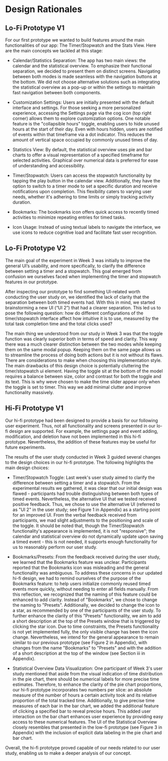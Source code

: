 # Design Rationales

## Lo-Fi Prototype V1

For our first prototype we wanted to build features around the main functionalities of our app: The Timer/Stopwatch and the Stats View. Here are the main concepts we tackled at this stage:

- Calendar/Statistics Separation: The app has two main views: the calendar and the statistical overview. To emphasize their functional separation, we decided to present them on distinct screens. Navigating between both modes is made seamless with the navigation buttons at the bottom. We did not choose alternative solutions such as integrating the statistical overview as a pop-up or within the settings to maintain fast navigation between both components.

- Customization Settings: Users are initially presented with the default interface and settings. For those seeking a more personalized experience, accessing the Settings page via the cog icon (top right corner) allows them to explore customization options. One notable feature is the "collapsible hours" toggle, enabling users to hide unused hours at the start of their day. Even with hours hidden, users are notified of events within that timeframe via a dot indicator. This reduces the amount of vertical space occupied by commonly unused times of day.

- Statistics View: By default, the statistical overview uses pie and bar charts to offer a visual representation of a specified timeframe for selected activities. Graphical over numerical data is preferred for ease of understanding and accessibility.

- Timer/Stopwatch: Users can access the stopwatch functionality by tapping the play button in the calendar view. Additionally, they have the option to switch to a timer mode to set a specific duration and receive notifications upon completion. This flexibility caters to varying user needs, whether it's adhering to time limits or simply tracking activity duration.

- Bookmarks: The bookmarks icon offers quick access to recently timed activities to minimize repeating entries for timed tasks.

- Icon Usage: Instead of using textual labels to navigate the interface, we use icons to reduce cognitive load and facilitate fast user recognition.

## Lo-Fi Prototype V2

The main goal of the experiment in Week 3 was initially to improve the general UI’s usability, and more specifically, to clarify the difference between setting a timer and a stopwatch. This goal emerged from confusion we ourselves faced when implementing the timer and stopwatch features in our prototype.

After inspecting our prototype to find something UI-related worth conducting the user study on, we identified the lack of clarity that the separation between both timed events had. With this in mind, we started brainstorming a new UI (“UI 2”) that had a clearer separation. This led us to pose the following question: how do different configurations of the timer/stopwatch interface affect how intuitive it is to use, measured by the total task completion time and the total clicks used?

The main thing we understood from our study in Week 3 was that the toggle function was clearly superior both in terms of speed and clarity. This way there was a much clearer distinction between the two modes while keeping them on the same modal popup. Keeping them on the same page allows us to streamline the process of doing both actions but it is not without its flaws. There are considerations to make when choosing this implementation style. The main drawbacks of this design choice is potentially cluttering the timer/stopwatch ui element. Having the toggle sit at the bottom of the model requires a balance between size, color and contrast for both the toggle and its text. This is why weve chosen to make the time slider appear only when the toggle is set to timer. This way we add minimal clutter and improve functionality massively.

## Hi-Fi Prototype V1

Our hi-fi prototype had been designed to provide a basis for our following user experiment. Thus, not all functionality and screens presented in our lo-fi design are supported. For example, the settings page and event adding, modification, and deletion have not been implemented in this hi-fi prototype. Nevertheless, the addition of these features may be useful for future experiments.

The results of the user study conducted in Week 3 guided several changes to the design choices in our hi-fi prototype. The following highlights the main design choices:

- Timer/Stopwatch Toggle: Last week's user study aimed to clarify the difference between setting a timer and a stopwatch. From the experimental results we gathered, it was clear that our initial design was flawed - participants had trouble distinguishing between both types of timed events. Nevertheless, the alternative UI that we tested received positive feedback. Thus, we chose to use the alternative UI (referred to as "UI 2" in the user study; see Figure 1 in Appendix) as a starting point for an improved UI. From the verbal feedback received from participants, we mad slight adjustments to the positioning and scale of the toggle. It should be noted that, though the Timer/Stopwatch functionality's appearance is implemented, it is not "responsive"; the calendar and statistical overview do not dynamically update upon saving a timed event - this is not needed, it supports enough functionality for us to reasonably perform our user study.

- Bookmarks/Presets: From the feedback received during the user study, we learned that the Bookmarks feature was unclear. Participants reported that the Bookmarks icon was misleading and the general functionality was ambiguous. To address these concerns in our updated hi-fi design, we had to remind ourselves of the purpose of the Bookmarks feature: to help users initialize commonly reused timed events more quickly, without needing to enter all fields manually. From this reflection, we recognized that the naming of this feature could be enhanced to add clarity. Instead of "Bookmarks", we chose to change the naming to "Presets". Additionally, we decided to change the icon to a star, as recommended by one of the participants of the user study. To further enhance the clarity of this "Presets" functionality, we aim to add a short description at the top of the Presets window that is triggered by clicking the star icon. Due to time constraints, the Presets functionality is not yet implemented fully, the only visible change has been the icon change. Nevertheless, we intend for the general appearance to remain similar to our previous prototype (see Figure 2 in Appendix), with changes from the name "Bookmarks" to "Presets" and with the addition of a short description at the top of the window (see Section iii in Appendix).

- Statistical Overview Data Visualization: One participant of Week 3's user study mentioned that aside from the visual indication of time distribution in the pie chart, there should be numerical labels for more precise time estimates. Therefore, to enhance the clarity of the pie chart proportions, our hi-fi prototype incorporates two numbers per slice: an absolute measure of the number of hours a certain activity took and its relative proportion of the total tracked time. Additionally, to give precise time measures of each bar in the bar chart, we added the additional feature of clicking a specified bar to reveal precise hours. This added user interaction on the bar chart enhances user experience by providing easy access to these numerical features. The UI of the Statistical Overview closely resembles that presented in the low-fi prototype (see Figure 3 in Appendix) with the inclusion of explicit data labeling in the pie chart and bar chart.

Overall, the hi-fi prototype proved capable of our needs related to our user study, enabling us to make a deeper analysis of our concept.
